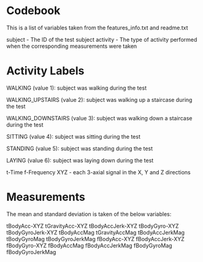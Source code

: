 # Codebook

This is a list of variables taken from the features_info.txt and readme.txt

subject - The ID of the test subject
activity - The type of activity performed when the corresponding measurements were taken

# Activity Labels

WALKING (value 1): subject was walking during the test 

WALKING_UPSTAIRS (value 2): subject was walking up a staircase during the test

WALKING_DOWNSTAIRS (value 3): subject was walking down a staircase during the test

SITTING (value 4): subject was sitting during the test

STANDING (value 5): subject was standing during the test

LAYING (value 6): subject was laying down during the test

t-Time
f-Frequency
XYZ - each 3-axial signal in the X, Y and Z directions

# Measurements

The mean and standard deviation is taken of the below variables:

tBodyAcc-XYZ
tGravityAcc-XYZ
tBodyAccJerk-XYZ
tBodyGyro-XYZ
tBodyGyroJerk-XYZ
tBodyAccMag
tGravityAccMag
tBodyAccJerkMag
tBodyGyroMag
tBodyGyroJerkMag
fBodyAcc-XYZ
fBodyAccJerk-XYZ
fBodyGyro-XYZ
fBodyAccMag
fBodyAccJerkMag
fBodyGyroMag
fBodyGyroJerkMag
